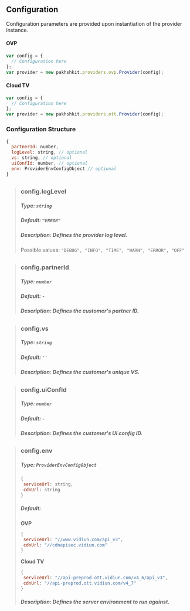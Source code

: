 ## Configuration
Configuration parameters are provided upon instantiation of the provider instance.

#### OVP
```js
var config = {
  // Configuration here
};
var provider = new pakhshkit.providers.ovp.Provider(config);
```
#### Cloud TV
```js
var config = {
  // Configuration here
};
var provider = new pakhshkit.providers.ott.Provider(config);
```

### Configuration Structure
```js
{
  partnerId: number,
  logLevel: string, // optional
  vs: string, // optional
  uiConfId: number, // optional
  env: ProviderEnvConfigObject // optional
}
```
## 
>### config.logLevel
>##### Type: `string`
>##### Default: `"ERROR"`
>##### Description: Defines the provider log level.
>Possible values: `"DEBUG", "INFO", "TIME", "WARN", "ERROR", "OFF"`
## 
>### config.partnerId
>##### Type: `number`
>##### Default: `-`
>##### Description: Defines the customer's partner ID.
## 
>### config.vs
>##### Type: `string`
>##### Default: `''`
>##### Description: Defines the customer's unique VS.
## 
>### config.uiConfId
>##### Type: `number`
>##### Default: `-`
>##### Description: Defines the customer's UI config ID.
## 
>### config.env
>##### Type: `ProviderEnvConfigObject`
>```js
>{
>  serviceUrl: string,
>  cdnUrl: string
>}
>```
>##### Default:
> **OVP**
>```js
>{
>  serviceUrl: "//www.vidiun.com/api_v3",
>  cdnUrl: "//cdnapisec.vidiun.com"
>}
>```
> **Cloud TV**
>```js
>{
>  serviceUrl: "//api-preprod.ott.vidiun.com/v4_6/api_v3",
>  cdnUrl: "//api-preprod.ott.vidiun.com/v4_7"
>}
>```
>##### Description: Defines the server environment to run against.
